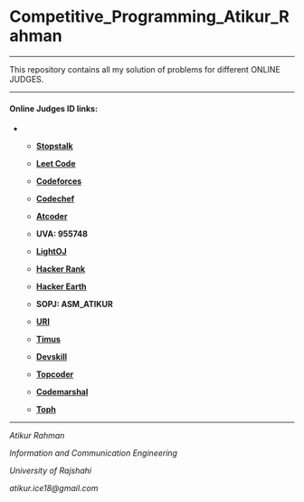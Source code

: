 # Competitive_Programming_Atikur_Rahman

---

This repository contains all my solution of problems for different ONLINE JUDGES.

---


 #### Online Judges ID links:
 * 
	* [__Stopstalk__](https://www.stopstalk.com/user/profile/asmatikur)

	* [__Leet Code__](https://leetcode.com/ASM_ATIKUR/)

	* [__Codeforces__](https://codeforces.com/profile/ASM_ATIKUR)

	* [__Codechef__](https://www.codechef.com/users/asmatikur)

	* [__Atcoder__](https://atcoder.jp/users/asmatikur)

	* __UVA: 955748__

	* [__LightOJ__](https://lightoj.com/user/atikur-ice18)

	* [__Hacker Rank__](https://www.hackerrank.com/ASM_ATIKUR)

	* [__Hacker Earth__](https://www.hackerearth.com/@ASM_ATIKUR)

	* __SOPJ: ASM_ATIKUR__

	* [__URI__](https://www.urionlinejudge.com.br/judge/en/profile/256852)

	* [__Timus__](https://acm.timus.ru/author.aspx?id=273649)

	* [__Devskill__](https://www.devskill.com/Home/PublicProfile/ASM_ATIKUR)

	* [__Topcoder__](https://www.topcoder.com/members/ASM_ATIKUR)

	* [__Codemarshal__](https://algo.codemarshal.org/users/asmatikur)

	* [__Toph__](https://toph.co/u/ASM_ATIKUR)
	

---
	

*_Atikur Rahman_*

*_Information and Communication Engineering_*

*_University of Rajshahi_* 

*_atikur.ice18@gmail.com_*





